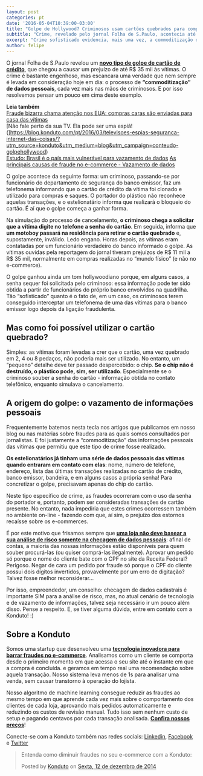 ```yaml
---
layout: post
categories: pt
date: '2016-05-04T10:39:00-03:00'
title: "Golpe de Hollywood? Criminosos usam cartões quebrados para compras de até R$ 35 mil!"
subtitle: "Crime, revelado pelo jornal Folha de S.Paulo, acontecia até com grampo telefônico"
excerpt: "Crime sofisticado evidencia, mais uma vez, a commoditização dos dados pessoais"
author: felipe
---
```


O jornal Folha de S.Paulo revelou um **[novo tipo de golpe de cartão de crédito](http://www1.folha.uol.com.br/cotidiano/2016/05/1767189-novo-golpe-de-cartao-de-credito-tem-ate-grampo-em-vitimas.shtml)**, que chegou a causar um prejuízo de até R$ 35 mil às vítimas. O crime é bastante engenhoso, mas escancara uma verdade que nem sempre é levada em consideração hoje em dia: o processo de **“commoditização” de dados pessoais**, cada vez mais nas mãos de criminosos. E por isso resolvemos pensar um pouco em cima deste exemplo. 

**Leia também**  
[Fraude bizarra chama atenção nos EUA: compras caras são enviadas para casa das vítimas](https://blog.konduto.com/pt/2016/02/fraude-bizarra-kohls-eua/?utm_source=konduto&utm_medium=blog&utm_campaign=conteudo-golpehollywood)  
[Não fale perto da sua TV. Ela pode ser uma espiã!(]https://blog.konduto.com/pt/2016/03/televisoes-espias-seguranca-internet-das-coisas/?utm_source=konduto&utm_medium=blog&utm_campaign=conteudo-golpehollywood)  
[Estudo: Brasil é o país mais vulnerável para vazamento de dados](https://blog.konduto.com/pt/2016/01/vazamento-dados-estudo-brasil/?utm_source=konduto&utm_medium=blog&utm_campaign=conteudo-golpehollywood)
[As principais causas de fraude no e-commerce - Vazamento de dados](https://blog.konduto.com/pt/2015/03/as-causas-da-fraude-parte-2/?utm_source=konduto&utm_medium=blog&utm_campaign=conteudo-golpehollywood)

O golpe acontece da seguinte forma: um criminoso, passando-se por funcionário do departamento de segurança do banco emissor, faz um telefonema informando que o cartão de crédito da vítima foi clonado e utilizado para compras e saques. O portador do plástico não reconhece aquelas transações, e o estelionatário informa que realizará o bloqueio do cartão. É aí que o golpe começa a ganhar forma. 

Na simulação do processo de cancelamento, **o criminoso chega a solicitar que a vítima digite no telefone a senha do cartão**. Em seguida, informa que **um motoboy passará na residência para retirar o cartão quebrado** e, supostamente, inválido. Ledo engano. Horas depois, as vítimas eram contatadas por um funcionário verdadeiro do banco informado o golpe. As vítimas ouvidas pela reportagem do jornal tiveram prejuízos de R$ 11 mil a R$ 35 mil, normalmente em compras realizadas no “mundo físico” (e não no e-commerce).

O golpe ganhou ainda um tom hollywoodiano porque, em alguns casos, a senha sequer foi solicitada pelo criminoso: essa informação pode ter sido obtida a partir de funcionários do próprio banco envolvidos na quadrilha. Tão “sofisticado” quanto é o fato de, em um caso, os criminosos terem conseguido interceptar um telefonema de uma das vítimas para o banco emissor logo depois da ligação fraudulenta.

## Mas como foi possível utilizar o cartão quebrado? 

Simples: as vítimas foram levadas a crer que o cartão, uma vez quebrado em 2, 4 ou 8 pedaços, não poderia mais ser utilizado. No entanto, um “pequeno” detalhe deve ter passado despercebido: o chip. **Se o chip não é destruído, o plástico pode, sim, ser utilizado**. Especialmente se o criminoso souber a senha do cartão - informação obtida no contato telefônico, enquanto simulava o cancelamento. 

## A origem do golpe: o vazamento de informações pessoais 

Frequentemente batemos nesta tecla nos artigos que publicamos em nosso blog ou nas matérias sobre fraudes para as quais somos consultados por jornalistas. E foi justamente a “commoditização” das informações pessoais das vítimas que permitiu que este tipo de crime fosse realizado. 

**Os estelionatários já tinham uma série de dados pessoais das vítimas quando entraram em contato com elas**: nome, número de telefone, endereço, lista das últimas transações realizadas no cartão de crédito, banco emissor, bandeira, e em alguns casos a própria senha! Para concretizar o golpe, precisavam apenas do chip do cartão. 

Neste tipo específico de crime, as fraudes ocorreram com o uso da senha do portador e, portanto, podem ser consideradas transações de cartão presente. No entanto, nada impediria que estes crimes ocorressem também no ambiente on-line - fazendo com que, aí sim, o prejuízo dos estornos recaísse sobre os e-commerces. 
 
É por este motivo que frisamos sempre que **[uma loja não deve basear a sua análise de risco somente na checagem de dados pessoais](/?utm_source=konduto&utm_medium=blog&utm_campaign=conteudo-golpehollywood)**: afinal de contas, a maioria das nossas informações estão disponíveis para quem souber procurá-las (ou quiser comprá-las ilegalmente). Aprovar um pedido só porque o nome do cliente bate com o CPF no site da Receita Federal? Perigoso. Negar de cara um pedido por fraude só porque o CPF do cliente possui dois dígitos invertidos, provavelmente por um erro de digitação? Talvez fosse melhor reconsiderar… 

Por isso, empreendedor, um conselho: checagem de dados cadastrais é importante SIM para a análise de risco, mas, no atual cenário de tecnologia e de vazamento de informações, talvez seja necessário ir um pouco além disso. Pense a respeito. E, se tiver alguma dúvida, entre em contato com a Konduto! :) 

## Sobre a Konduto

Somos uma startup que desenvolveu uma **[tecnologia inovadora para barrar fraudes no e-commerce](http://konduto.com/?utm_source=konduto&utm_medium=blog&utm_campaign=conteudo-trap)**. Analisamos como um cliente se comporta desde o primeiro momento em que acessa o seu site até o instante em que a compra é concluída. e geramos em tempo real uma recomendação sobre aquela transação. Nosso sistema leva menos de 1s para analisar uma venda, sem causar transtorno à operação do lojista.

Nosso algoritmo de machine learning consegue reduzir as fraudes ao mesmo tempo em que aprende cada vez mais sobre o comportamento dos clientes de cada loja, aprovando mais pedidos automaticamente e reduzindo os custos de revisão manual. Tudo isso sem nenhum custo de setup e pagando centavos por cada transação analisada. **[Confira nossos preços](http://konduto.com/pt/pricing/?utm_source=konduto&utm_medium=blog&utm_campaign=conteudo-cbfault)**! 

Conecte-se com a Konduto também nas redes sociais: [Linkedin](https://www.linkedin.com/company/konduto), [Facebook](https://www.facebook.com/konduto) e [Twitter](https://twitter.com/KondutoBR)  

<div id="fb-root"></div><script>(function(d, s, id) {  var js, fjs = d.getElementsByTagName(s)[0];  if (d.getElementById(id)) return;  js = d.createElement(s); js.id = id;  js.src = "//connect.facebook.net/pt_BR/sdk.js#xfbml=1&version=v2.3";  fjs.parentNode.insertBefore(js, fjs);}(document, 'script', 'facebook-jssdk'));</script><div class="fb-post" data-href="https://www.facebook.com/konduto/videos/613187352119217/" data-width="650"><div class="fb-xfbml-parse-ignore"><blockquote cite="https://www.facebook.com/konduto/videos/613187352119217/"><p>Entenda como diminuir fraudes no seu e-commerce com a Konduto:</p>Posted by <a href="https://www.facebook.com/konduto/">Konduto</a> on&nbsp;<a href="https://www.facebook.com/konduto/videos/613187352119217/">Sexta, 12 de dezembro de 2014</a></blockquote></div></div>

